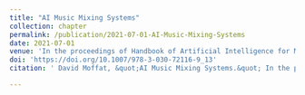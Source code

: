 ```yaml
---
title: "AI Music Mixing Systems"
collection: chapter
permalink: /publication/2021-07-01-AI-Music-Mixing-Systems
date: 2021-07-01
venue: 'In the proceedings of Handbook of Artificial Intelligence for Music'
doi: 'https://doi.org/10.1007/978-3-030-72116-9_13'
citation: ' David Moffat, &quot;AI Music Mixing Systems.&quot; In the proceedings of Handbook of Artificial Intelligence for Music, 2021.'

---
```

